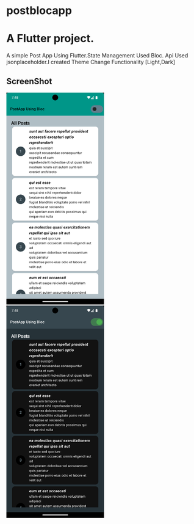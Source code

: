 # postblocapp

<h1> A Flutter project.</h1>
<p>A simple Post App Using Flutter.State Management Used Bloc. Api Used jsonplaceholder.I created Theme Change Functionality [Light,Dark]</p>

<h2>ScreenShot</h2>
<div>
<img src="screenshots/Screenshot_1716041911.png" width=256 style:inline-block/>
<img src="screenshots/Screenshot_1716041915.png" width=256 style:inline-block/>
</div>


